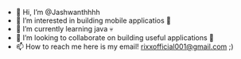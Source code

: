 - 👋 Hi, I’m @Jashwanthhhh
- 👀 I’m interested in building mobile applicatios 🤫
- 🌱 I’m currently learning java 💀
- 💞️ I’m looking to collaborate on building useful applications 🧠
- 📫 How to reach me here is my email! rixxofficial001@gmail.com ;)

<!---
Jashwanthhhh/Jashwanthhhh is a ✨ special ✨ repository because its `README.md` (this file) appears on your GitHub profile.
You can click the Preview link to take a look at your changes.
--->
